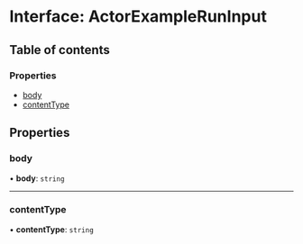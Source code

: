 # Interface: ActorExampleRunInput

## Table of contents

### Properties

- [body](ActorExampleRunInput.md#body)
- [contentType](ActorExampleRunInput.md#contenttype)

## Properties

### <a id="body" name="body"></a> body

• **body**: `string`

___

### <a id="contenttype" name="contenttype"></a> contentType

• **contentType**: `string`
